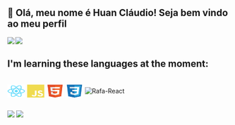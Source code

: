 ## 👋 Olá, meu nome é Huan Cláudio! Seja bem vindo ao meu perfil

<div style="display: flex; gap: 2px;"> <!-- ajuste o gap conforme necessário -->
  <a href="https://github.com/anuraghazra">
    <img height="200" src="https://github-readme-stats.vercel.app/api?username=Huan-Claudio&show_icons=true&rank_icon=github&theme=tokyonight" />
  </a>
  <a href="https://github.com/anuraghazra/convoychat">
    <img height="200" src="https://github-readme-stats.vercel.app/api/top-langs?username=Huan-Claudio&layout=compact&langs_count=8&card_width=320&theme=tokyonight" />
  </a>
</div>


## I'm learning these languages ​​at the moment: 
<div style="display: inline_block"><br>
  <img align="center" alt="Rafa-React" height="30" width="40" src="https://raw.githubusercontent.com/devicons/devicon/master/icons/react/react-original.svg">
  <img align="center" alt="Rafa-Js" height="30" width="40" src="https://raw.githubusercontent.com/devicons/devicon/master/icons/javascript/javascript-plain.svg">
  <img align="center" alt="Rafa-HTML" height="30" width="40" src="https://raw.githubusercontent.com/devicons/devicon/master/icons/html5/html5-original.svg">
  <img align="center" alt="Rafa-CSS" height="30" width="40" src="https://raw.githubusercontent.com/devicons/devicon/master/icons/css3/css3-original.svg">
  <img align="center" alt="Rafa-React" height="30" width="40" src="https://cdn.jsdelivr.net/gh/devicons/devicon@latest/icons/java/java-original.svg">
</div>

  ##

  <div> 
  <a href="https://www.instagram.com/huan.cld/" target="_blank"><img src="https://img.shields.io/badge/-Instagram-%23E4405F?style=for-the-badge&logo=instagram&logoColor=white" target="_blank"></a>
  <a href = "mailto:huan.claudio1610@gmail.com"><img src="https://img.shields.io/badge/-Gmail-%23333?style=for-the-badge&logo=gmail&logoColor=white" target="_blank"></a>
</div>
